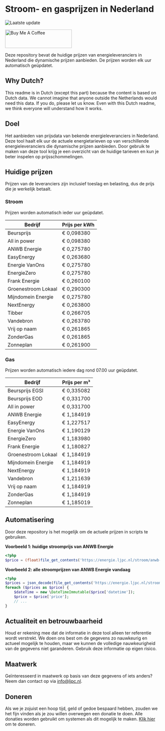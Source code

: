 # Stroom- en gasprijzen in Nederland

![Laatste update](https://img.shields.io/badge/laatste%20update-2025--07--19%2004%3A00%20CET-brightgreen)

<a href="https://www.buymeacoffee.com/Lars-" target="_blank"><img src="https://cdn.buymeacoffee.com/buttons/v2/default-orange.png" alt="Buy Me A Coffee" height="60" style="height: 60px !important;width: 217px !important;" ></a>

Deze repository bevat de huidige prijzen van energieleveranciers in Nederland die dynamische prijzen aanbieden. De prijzen worden elk uur automatisch geüpdatet.

## Why Dutch?

This readme is in Dutch (except this part) because the content is based on Dutch data. We cannot imagine that anyone outside the Netherlands would need this data. If you do, please let us know. Even with this Dutch readme, we think
everyone will understand how it works.

## Doel

Het aanbieden van prijsdata van bekende energieleveranciers in Nederland. Deze tool haalt elk uur de actuele energietarieven op van verschillende energieleveranciers die dynamische prijzen aanbieden. Door gebruik te maken van deze tool
krijg je een overzicht van de huidige tarieven en kun je beter inspelen op prijsschommelingen.

## Huidige prijzen

Prijzen van de leveranciers zijn inclusief toeslag en belasting, dus de prijs die je werkelijk betaalt.

### Stroom

Prijzen worden automatisch ieder uur geüpdatet.

 Bedrijf | Prijs per kWh 
---------|---------------
Beursprijs | € 0,098380
All in power | € 0,098380
ANWB Energie | € 0,275780
EasyEnergy | € 0,263680
Energie VanOns | € 0,275780
EnergieZero | € 0,275780
Frank Energie | € 0,260100
Groenestroom Lokaal | € 0,290300
Mijndomein Energie | € 0,275780
NextEnergy | € 0,263800
Tibber | € 0,266705
Vandebron | € 0,263780
Vrij op naam | € 0,261865
ZonderGas | € 0,261865
Zonneplan | € 0,261900


### Gas

Prijzen worden automatisch iedere dag rond 07.00 uur geüpdatet.

 Bedrijf | Prijs per m³ 
---------|--------------
Beursprijs EGSI | € 0,335082
Beursprijs EOD | € 0,331700
All in power | € 0,331700
ANWB Energie | € 1,184919
EasyEnergy | € 1,227517
Energie VanOns | € 1,190129
EnergieZero | € 1,183980
Frank Energie | € 1,180827
Groenestroom Lokaal | € 1,184919
Mijndomein Energie | € 1,184919
NextEnergy | € 1,184919
Vandebron | € 1,211639
Vrij op naam | € 1,184919
ZonderGas | € 1,184919
Zonneplan | € 1,185019


## Automatisering

Door deze repository is het mogelijk om de actuele prijzen in scripts te gebruiken.

**Voorbeeld 1: huidige stroomprijs van ANWB Energie**

```php
<?php
$price = (float)file_get_contents('https://energie.ljpc.nl/stroom/anwb-energie-nu.txt');

```

**Voorbeeld 2: alle stroomprijzen van ANWB Energie vandaag**

```php
<?php
$prices = json_decode(file_get_contents('https://energie.ljpc.nl/stroom/all-in-power-vandaag.json'),true);
foreach ($prices as $price) {
    $dateTime = new \DateTimeImmutable($price['datetime']);
    $price = $price['price'];
    // ...
}
```

## Actualiteit en betrouwbaarheid

Houd er rekening mee dat de informatie in deze tool alleen ter referentie wordt verstrekt. We doen ons best om de gegevens zo nauwkeurig en actueel mogelijk te houden, maar we kunnen de volledige nauwkeurigheid van de gegevens niet
garanderen. Gebruik deze informatie op eigen risico.

## Maatwerk

Geïnteresseerd in maatwerk op basis van deze gegevens of iets anders? Neem dan contact op
via [info@ljpc.nl](mailto:info@ljpc.nl?subject=Energie%20prijzen).

## Doneren

Als we je zojuist een hoop tijd, geld of gedoe bespaard hebben, zouden we het fijn vinden als je zou willen overwegen een
donatie te doen. Alle donaties worden gebruikt om systemen als dit mogelijk te
maken. [Klik hier](https://www.buymeacoffee.com/Lars-) om te doneren.
